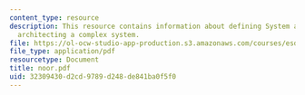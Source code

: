 ```yaml
---
content_type: resource
description: This resource contains information about defining System architecture,
  architecting a complex system.
file: https://ol-ocw-studio-app-production.s3.amazonaws.com/courses/esd-342-advanced-system-architecture-spring-2006/32309430d2cd9789d248de841ba0f5f0_noor.pdf
file_type: application/pdf
resourcetype: Document
title: noor.pdf
uid: 32309430-d2cd-9789-d248-de841ba0f5f0
---
```

